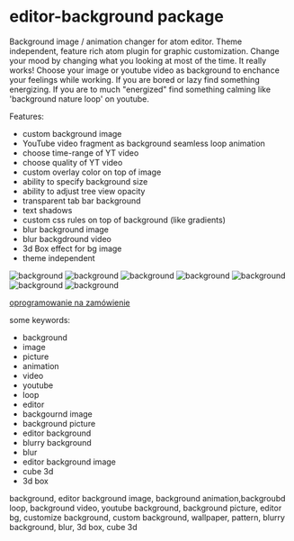 # editor-background package

Background image / animation changer for atom editor.
Theme independent, feature rich atom plugin for graphic customization.
Change your mood by changing what you looking at most of the time. It really works!
Choose your image or youtube video as background to enchance your feelings
while working.
If you are bored or lazy find something energizing.
If you are to much "energized" find something calming like 'background nature loop' on youtube.


Features:

* custom background image
* YouTube video fragment as background seamless loop animation
* choose time-range of YT video
* choose quality of YT video
* custom overlay color on top of image
* ability to specify background size
* ability to adjust tree view opacity
* transparent tab bar background
* text shadows
* custom css rules on top of background (like gradients)
* blur background image
* blur backgdround video
* 3d Box effect for bg image
* theme independent

![background](http://neuronet.it:8080/editor-background/eb_dark.jpg)
![background](http://neuronet.it:8080/editor-background/eb_dark-4.jpg)
![background](http://neuronet.it:8080/editor-background/eb_dark-1.jpg)
![background](http://neuronet.it:8080/editor-background/eb_dark-2.jpg)
![background](http://neuronet.it:8080/editor-background/eb_dark-3.jpg)
![background](http://neuronet.it:8080/editor-background/eb_light.jpg)
![background](http://neuronet.it:8080/editor-background/eb_light-2.jpg)


[oprogramowanie na zamówienie](https://www.neuronet.pl)



some keywords:

* background
* image
* picture
* animation
* video
* youtube
* loop
* editor
* backgournd image
* background picture
* editor background
* blurry background
* blur
* editor background image
* cube 3d
* 3d box

background, editor background image, background animation,backgroubd loop, background video, youtube background, background picture, editor bg, customize background, custom background, wallpaper, pattern, blurry background, blur, 3d box, cube 3d
